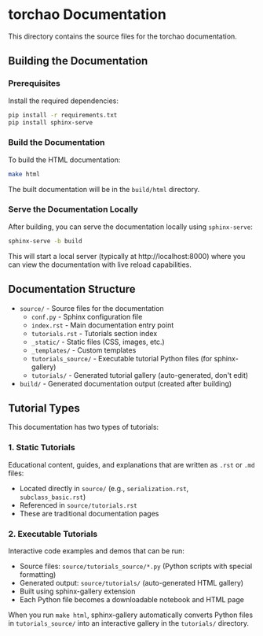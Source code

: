 # torchao Documentation

This directory contains the source files for the torchao documentation.

## Building the Documentation

### Prerequisites

Install the required dependencies:

```bash
pip install -r requirements.txt
pip install sphinx-serve
```

### Build the Documentation

To build the HTML documentation:

```bash
make html
```

The built documentation will be in the `build/html` directory.

### Serve the Documentation Locally

After building, you can serve the documentation locally using `sphinx-serve`:

```bash
sphinx-serve -b build
```

This will start a local server (typically at http://localhost:8000) where you can view the documentation with live reload capabilities.

## Documentation Structure

- `source/` - Source files for the documentation
  - `conf.py` - Sphinx configuration file
  - `index.rst` - Main documentation entry point
  - `tutorials.rst` - Tutorials section index
  - `_static/` - Static files (CSS, images, etc.)
  - `_templates/` - Custom templates
  - `tutorials_source/` - Executable tutorial Python files (for sphinx-gallery)
  - `tutorials/` - Generated tutorial gallery (auto-generated, don't edit)
- `build/` - Generated documentation output (created after building)

## Tutorial Types

This documentation has two types of tutorials:

### 1. Static Tutorials
Educational content, guides, and explanations that are written as `.rst` or `.md` files:
- Located directly in `source/` (e.g., `serialization.rst`, `subclass_basic.rst`)
- Referenced in `source/tutorials.rst`
- These are traditional documentation pages

### 2. Executable Tutorials
Interactive code examples and demos that can be run:
- Source files: `source/tutorials_source/*.py` (Python scripts with special formatting)
- Generated output: `source/tutorials/` (auto-generated HTML gallery)
- Built using sphinx-gallery extension
- Each Python file becomes a downloadable notebook and HTML page

When you run `make html`, sphinx-gallery automatically converts Python files in `tutorials_source/` into an interactive gallery in the `tutorials/` directory.

